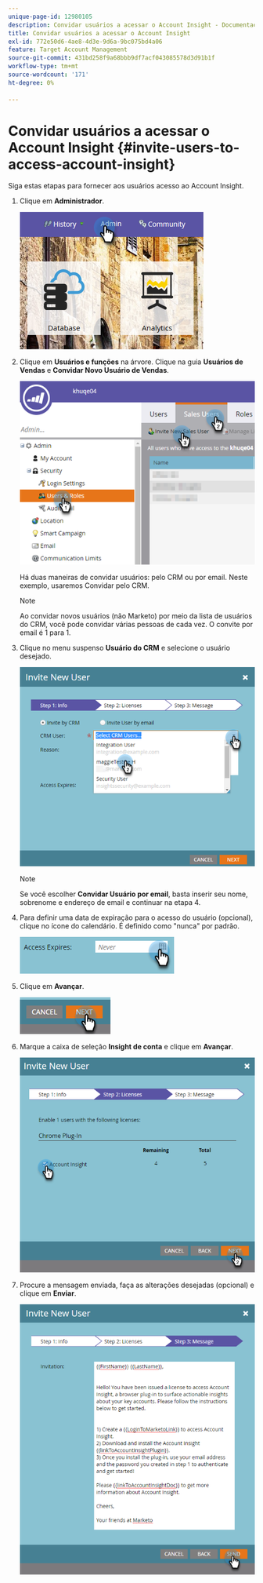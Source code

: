 ```yaml
---
unique-page-id: 12980105
description: Convidar usuários a acessar o Account Insight - Documentação do Marketo - Documentação do produto
title: Convidar usuários a acessar o Account Insight
exl-id: 772e50d6-4ae8-4d3e-9d6a-9bc075bd4a06
feature: Target Account Management
source-git-commit: 431bd258f9a68bbb9df7acf043085578d3d91b1f
workflow-type: tm+mt
source-wordcount: '171'
ht-degree: 0%

---
```


# Convidar usuários a acessar o Account Insight {#invite-users-to-access-account-insight}

Siga estas etapas para fornecer aos usuários acesso ao Account Insight.

1. Clique em **Administrador**.

   ![](assets/admin-1.png)

1. Clique em **Usuários e funções** na árvore. Clique na guia **Usuários de Vendas** e **Convidar Novo Usuário de Vendas**.

   ![](assets/two-6.png)

   Há duas maneiras de convidar usuários: pelo CRM ou por email. Neste exemplo, usaremos Convidar pelo CRM.

   >[!NOTE]
   >
   >Ao convidar novos usuários (não Marketo) por meio da lista de usuários do CRM, você pode convidar várias pessoas de cada vez. O convite por email é 1 para 1.

1. Clique no menu suspenso **Usuário do CRM** e selecione o usuário desejado.

   ![](assets/three-5.png)

   >[!NOTE]
   >
   >Se você escolher **Convidar Usuário por email**, basta inserir seu nome, sobrenome e endereço de email e continuar na etapa 4.

1. Para definir uma data de expiração para o acesso do usuário (opcional), clique no ícone do calendário. É definido como &quot;nunca&quot; por padrão.

   ![](assets/four-5.png)

1. Clique em **Avançar**.

   ![](assets/five-5.png)

1. Marque a caixa de seleção **Insight de conta** e clique em **Avançar**.

   ![](assets/six-3.png)

1. Procure a mensagem enviada, faça as alterações desejadas (opcional) e clique em **Enviar**.

   ![](assets/seven-2.png)
